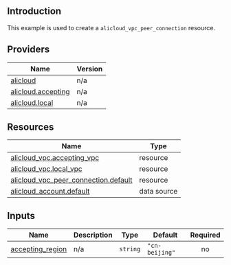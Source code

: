 <!-- BEGIN_TF_DOCS -->
## Introduction

This example is used to create a `alicloud_vpc_peer_connection` resource.

## Providers

| Name | Version |
|------|---------|
| <a name="provider_alicloud"></a> [alicloud](#provider\_alicloud) | n/a |
| <a name="provider_alicloud.accepting"></a> [alicloud.accepting](#provider\_alicloud.accepting) | n/a |
| <a name="provider_alicloud.local"></a> [alicloud.local](#provider\_alicloud.local) | n/a |

## Resources

| Name | Type |
|------|------|
| [alicloud_vpc.accepting_vpc](https://registry.terraform.io/providers/aliyun/alicloud/latest/docs/resources/vpc) | resource |
| [alicloud_vpc.local_vpc](https://registry.terraform.io/providers/aliyun/alicloud/latest/docs/resources/vpc) | resource |
| [alicloud_vpc_peer_connection.default](https://registry.terraform.io/providers/aliyun/alicloud/latest/docs/resources/vpc_peer_connection) | resource |
| [alicloud_account.default](https://registry.terraform.io/providers/aliyun/alicloud/latest/docs/data-sources/account) | data source |

## Inputs

| Name | Description | Type | Default | Required |
|------|-------------|------|---------|:--------:|
| <a name="input_accepting_region"></a> [accepting\_region](#input\_accepting\_region) | n/a | `string` | `"cn-beijing"` | no |
<!-- END_TF_DOCS -->    